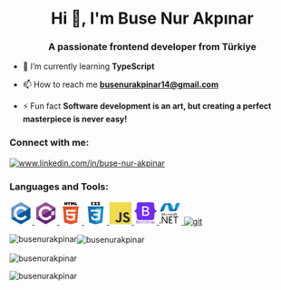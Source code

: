 <h1 align="center">Hi 👋, I'm Buse Nur Akpınar</h1>
<h3 align="center">A passionate frontend developer from Türkiye</h3>


- 🌱 I’m currently learning **TypeScript**

- 📫 How to reach me **busenurakpinar14@gmail.com**

- ⚡ Fun fact **Software development is an art, but creating a perfect masterpiece is never easy!**

<h3 align="left">Connect with me:</h3>
<p align="left">
<a href="https://linkedin.com/in/www.linkedin.com/in/buse-nur-akpinar" target="blank"><img align="center" src="https://raw.githubusercontent.com/rahuldkjain/github-profile-readme-generator/master/src/images/icons/Social/linked-in-alt.svg" alt="www.linkedin.com/in/buse-nur-akpinar" height="30" width="40" /></a>
</p>

<h3 align="left">Languages and Tools:</h3>
<p align="left"> <a href="https://www.cprogramming.com/" target="_blank" rel="noreferrer"> <img src="https://raw.githubusercontent.com/devicons/devicon/master/icons/c/c-original.svg" alt="c" width="40" height="40"/> </a> <a href="https://www.w3schools.com/cs/" target="_blank" rel="noreferrer"> <img src="https://raw.githubusercontent.com/devicons/devicon/master/icons/csharp/csharp-original.svg" alt="csharp" width="40" height="40"/> </a> <a href="https://www.w3.org/html/" target="_blank" rel="noreferrer"> <img src="https://raw.githubusercontent.com/devicons/devicon/master/icons/html5/html5-original-wordmark.svg" alt="html5" width="40" height="40"/> </a> <a href="https://www.w3schools.com/css/" target="_blank" rel="noreferrer"> <img src="https://raw.githubusercontent.com/devicons/devicon/master/icons/css3/css3-original-wordmark.svg" alt="css3" width="40" height="40"/> </a> <a href="https://developer.mozilla.org/en-US/docs/Web/JavaScript" target="_blank" rel="noreferrer"> <img src="https://raw.githubusercontent.com/devicons/devicon/master/icons/javascript/javascript-original.svg" alt="javascript" width="40" height="40"/> </a> <a href="https://getbootstrap.com/" target="_blank" rel="noreferrer"> <img src="https://raw.githubusercontent.com/devicons/devicon/master/icons/bootstrap/bootstrap-plain-wordmark.svg" alt="bootstrap" width="40" height="40"/> </a> <a href="https://dotnet.microsoft.com/" target="_blank" rel="noreferrer"> <img src="https://raw.githubusercontent.com/devicons/devicon/master/icons/dot-net/dot-net-original-wordmark.svg" alt="dotnet" width="40" height="40"/> </a> <a href="https://git-scm.com/" target="_blank" rel="noreferrer"> <img src="https://www.vectorlogo.zone/logos/git-scm/git-scm-icon.svg" alt="git" width="40" height="40"/> </a> </p>

<p><img align="left" src="https://github-readme-stats.vercel.app/api/top-langs?username=busenurakpinar&show_icons=true&locale=tr&layout=compact" alt="busenurakpinar" /></p>

<p> <img align="center" src="https://github-readme-stats.vercel.app/api?username=busenurakpinar&show_icons=true&locale=tr" alt="busenurakpinar" /></p>

<p><img align="center" src="https://github-readme-streak-stats.herokuapp.com/?user=busenurakpinar&" alt="busenurakpinar" /></p>


<p align="left"> <img src="https://komarev.com/ghpvc/?username=busenurakpinar&label=Profile%20views&color=0e75b6&style=flat" alt="busenurakpinar" /> </p>
